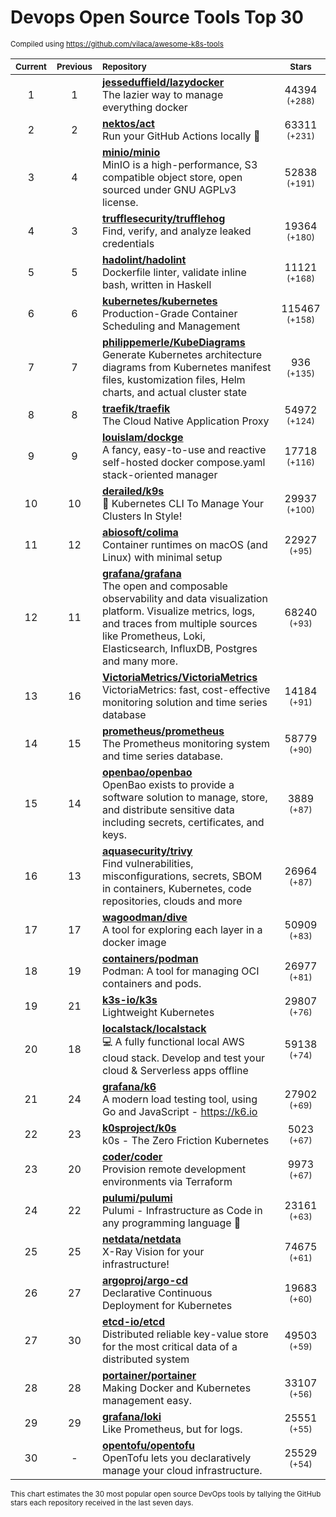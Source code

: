 # Devops Open Source Tools Top 30
<sup>Compiled using https://github.com/vilaca/awesome-k8s-tools</sup>
<div align="center">

|<sub>Current</sub>|<sub>Previous</sub>|<sub>Repository</sub>|<sub>Stars</sub>|
|:---:|:---:|:---|:---:|
|1|1|[**jesseduffield/lazydocker**](https://github.com/jesseduffield/lazydocker)<br/>The lazier way to manage everything docker|44394 <sup>(+288)</sup>|
|2|2|[**nektos/act**](https://github.com/nektos/act)<br/>Run your GitHub Actions locally 🚀|63311 <sup>(+231)</sup>|
|3|4|[**minio/minio**](https://github.com/minio/minio)<br/>MinIO is a high-performance, S3 compatible object store, open sourced under GNU AGPLv3 license.|52838 <sup>(+191)</sup>|
|4|3|[**trufflesecurity/trufflehog**](https://github.com/trufflesecurity/trufflehog)<br/>Find, verify, and analyze leaked credentials|19364 <sup>(+180)</sup>|
|5|5|[**hadolint/hadolint**](https://github.com/hadolint/hadolint)<br/>Dockerfile linter, validate inline bash, written in Haskell|11121 <sup>(+168)</sup>|
|6|6|[**kubernetes/kubernetes**](https://github.com/kubernetes/kubernetes)<br/>Production-Grade Container Scheduling and Management|115467 <sup>(+158)</sup>|
|7|7|[**philippemerle/KubeDiagrams**](https://github.com/philippemerle/KubeDiagrams)<br/>Generate Kubernetes architecture diagrams from Kubernetes manifest files, kustomization files, Helm charts, and actual cluster state|936 <sup>(+135)</sup>|
|8|8|[**traefik/traefik**](https://github.com/traefik/traefik)<br/>The Cloud Native Application Proxy|54972 <sup>(+124)</sup>|
|9|9|[**louislam/dockge**](https://github.com/louislam/dockge)<br/>A fancy, easy-to-use and reactive self-hosted docker compose.yaml stack-oriented manager|17718 <sup>(+116)</sup>|
|10|10|[**derailed/k9s**](https://github.com/derailed/k9s)<br/>🐶 Kubernetes CLI To Manage Your Clusters In Style!|29937 <sup>(+100)</sup>|
|11|12|[**abiosoft/colima**](https://github.com/abiosoft/colima)<br/>Container runtimes on macOS (and Linux) with minimal setup|22927 <sup>(+95)</sup>|
|12|11|[**grafana/grafana**](https://github.com/grafana/grafana)<br/>The open and composable observability and data visualization platform. Visualize metrics, logs, and traces from multiple sources like Prometheus, Loki, Elasticsearch, InfluxDB, Postgres and many more. |68240 <sup>(+93)</sup>|
|13|16|[**VictoriaMetrics/VictoriaMetrics**](https://github.com/VictoriaMetrics/VictoriaMetrics)<br/>VictoriaMetrics: fast, cost-effective monitoring solution and time series database|14184 <sup>(+91)</sup>|
|14|15|[**prometheus/prometheus**](https://github.com/prometheus/prometheus)<br/>The Prometheus monitoring system and time series database.|58779 <sup>(+90)</sup>|
|15|14|[**openbao/openbao**](https://github.com/openbao/openbao)<br/>OpenBao exists to provide a software solution to manage, store, and distribute sensitive data including secrets, certificates, and keys.|3889 <sup>(+87)</sup>|
|16|13|[**aquasecurity/trivy**](https://github.com/aquasecurity/trivy)<br/>Find vulnerabilities, misconfigurations, secrets, SBOM in containers, Kubernetes, code repositories, clouds and more|26964 <sup>(+87)</sup>|
|17|17|[**wagoodman/dive**](https://github.com/wagoodman/dive)<br/>A tool for exploring each layer in a docker image|50909 <sup>(+83)</sup>|
|18|19|[**containers/podman**](https://github.com/containers/podman)<br/>Podman: A tool for managing OCI containers and pods.|26977 <sup>(+81)</sup>|
|19|21|[**k3s-io/k3s**](https://github.com/k3s-io/k3s)<br/>Lightweight Kubernetes|29807 <sup>(+76)</sup>|
|20|18|[**localstack/localstack**](https://github.com/localstack/localstack)<br/>💻 A fully functional local AWS cloud stack. Develop and test your cloud & Serverless apps offline|59138 <sup>(+74)</sup>|
|21|24|[**grafana/k6**](https://github.com/grafana/k6)<br/>A modern load testing tool, using Go and JavaScript - https://k6.io|27902 <sup>(+69)</sup>|
|22|23|[**k0sproject/k0s**](https://github.com/k0sproject/k0s)<br/>k0s - The Zero Friction Kubernetes|5023 <sup>(+67)</sup>|
|23|20|[**coder/coder**](https://github.com/coder/coder)<br/>Provision remote development environments via Terraform|9973 <sup>(+67)</sup>|
|24|22|[**pulumi/pulumi**](https://github.com/pulumi/pulumi)<br/>Pulumi - Infrastructure as Code in any programming language 🚀|23161 <sup>(+63)</sup>|
|25|25|[**netdata/netdata**](https://github.com/netdata/netdata)<br/>X-Ray Vision for your infrastructure!|74675 <sup>(+61)</sup>|
|26|27|[**argoproj/argo-cd**](https://github.com/argoproj/argo-cd)<br/>Declarative Continuous Deployment for Kubernetes|19683 <sup>(+60)</sup>|
|27|30|[**etcd-io/etcd**](https://github.com/etcd-io/etcd)<br/>Distributed reliable key-value store for the most critical data of a distributed system|49503 <sup>(+59)</sup>|
|28|28|[**portainer/portainer**](https://github.com/portainer/portainer)<br/>Making Docker and Kubernetes management easy.|33107 <sup>(+56)</sup>|
|29|29|[**grafana/loki**](https://github.com/grafana/loki)<br/>Like Prometheus, but for logs.|25551 <sup>(+55)</sup>|
|30|-|[**opentofu/opentofu**](https://github.com/opentofu/opentofu)<br/>OpenTofu lets you declaratively manage your cloud infrastructure.|25529 <sup>(+54)</sup>|


</div>

<sub>This chart estimates the 30 most popular open source DevOps tools by tallying the GitHub stars each repository received in the last seven days.</sub>
